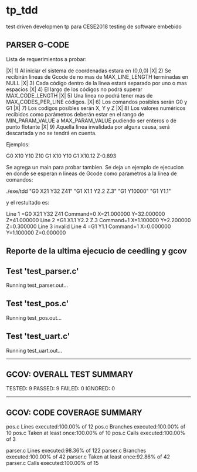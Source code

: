# tp_tdd
test driven developmen tp para CESE2018 testing de software embebido

PARSER G-CODE
---------------

Lista de requerimientos a probar:

|X| 1) Al iniciar el sistema de coordenadas estara en (0,0,0)
|X| 2) Se recibirán lineas de Gcode de no mas de MAX_LINE_LENGTH terminadas en NULL
|X| 3) Cada código dentro de la linea estará separado por uno o mas espacios
|X| 4) El largo de los códigos no podrá superar MAX_CODE_LENGTH
|X| 5) Una linea no podrá tener mas de MAX_CODES_PER_LINE códigos.
|X| 6) Los comandos posibles serán G0 y G1
|X| 7) Los codigos posibles serán X, Y y Z
|X| 8) Los valores numéricos recibidos como parámetros deberán estar en el rango de MIN_PARAM_VALUE a MAX_PARAM_VALUE pudiendo ser enteros o de punto flotante
|X| 9) Aquella linea invalidada por alguna causa, será descartada y no se tendrá en cuenta.

Ejemplos:

G0 X10 Y10 Z10
G1 X10 Y10
G1 X10.12   Z-0.893


Se agrega un main para probar tambien. Se deja un ejemplo de ejecucion en donde
se esperan n lineas de Gcode como parametros a la linea de comandos:

./exe/tdd "G0 X21 Y32 Z41" "G1 X1.1 Y2.2 Z.3" "G1 Y10000" "G1 Y1.1"

y el restultado es:

   Line 1 =G0 X21 Y32 Z41
   Command=0 X=21.000000 Y=32.000000 Z=41.000000 
   Line 2 =G1 X1.1 Y2.2 Z.3
   Command=1 X=1.100000 Y=2.200000 Z=0.300000 
   Line 3 invalid 
   Line 4 =G1 Y1.1
   Command=1 X=0.000000 Y=1.100000 Z=0.000000 


Reporte de la ultima ejecucio de ceedling y gcov
------------------------------------------------------

Test 'test_parser.c'
--------------------
Running test_parser.out...


Test 'test_pos.c'
-----------------
Running test_pos.out...


Test 'test_uart.c'
------------------
Running test_uart.out...

--------------------------
GCOV: OVERALL TEST SUMMARY
--------------------------
TESTED:  9
PASSED:  9
FAILED:  0
IGNORED: 0


---------------------------
GCOV: CODE COVERAGE SUMMARY
---------------------------
pos.c Lines executed:100.00% of 12
pos.c Branches executed:100.00% of 10
pos.c Taken at least once:100.00% of 10
pos.c Calls executed:100.00% of 3

parser.c Lines executed:98.36% of 122
parser.c Branches executed:100.00% of 42
parser.c Taken at least once:92.86% of 42
parser.c Calls executed:100.00% of 15



